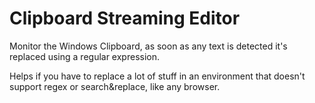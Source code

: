 # Clipboard Streaming Editor

Monitor the Windows Clipboard, as soon as any text is detected it's replaced using a regular expression.

Helps if you have to replace a lot of stuff in an environment that doesn't support regex or search&replace, like any browser.
